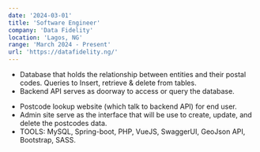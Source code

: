 ```yaml
---
date: '2024-03-01'
title: 'Software Engineer'
company: 'Data Fidelity'
location: 'Lagos, NG'
range: 'March 2024 - Present'
url: 'https://datafidelity.ng/'
---
```


- Database that holds the relationship between entities and their postal codes. Queries to Insert, retrieve & delete from tables.
- Backend API serves as doorway to access or query the database.
<!-- - Queries to Insert, retrieve & delete from tables. -->
- Postcode lookup website (which talk to backend API) for end user.
- Admin site serve as the interface that will be use to create, update, and delete the postcodes data.
- TOOLS: MySQL, Spring-boot, PHP, VueJS, SwaggerUI, GeoJson API, Bootstrap, SASS.
